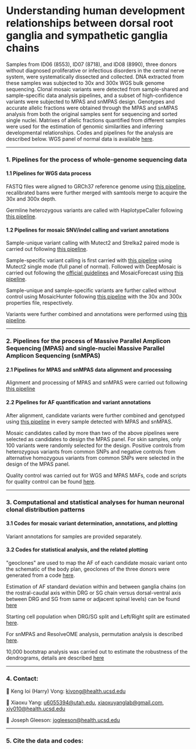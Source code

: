 # Understanding human development relationships between dorsal root ganglia and sympathetic ganglia chains

Samples from ID06 (8553), ID07 (8718), and ID08 (8990), three donors without diagnosed proliferative or infectious disorders in the central nerve system, were systematically dissected and collected. DNA extracted from these samples was subjected to 30x and 300x WGS bulk genome sequencing. Clonal mosaic variants were detected from sample-shared and sample-specific data analysis pipelines, and a subset of high-confidence variants were subjected to MPAS and snMPAS design. Genotypes and accurate allelic fractions were obtained through the MPAS and snMPAS analysis from both the original samples sent for sequencing and sorted single nuclei. Matrixes of allelic fractions quantified from different samples were used for the estimation of genomic similarities and inferring developmental relationships. Codes and pipelines for the analysis are described below. WGS panel of normal data is available [here](https://trace.ncbi.nlm.nih.gov/Traces/study/?acc=PRJNA660493&o=acc_s%3Aa).

-----------------------------------

### 1. Pipelines for the process of whole-genome sequencing data

#### 1.1 Pipelines for WGS data process

FASTQ files were aligned to GRCh37 reference genome using [this pipeline](https://github.com/shishenyxx/Human_Inhibitory_Neurons/tree/main/Pipelines/Alignment), recalibrated bams were further merged with samtools merge to acquire the 30x and 300x depth.

Germline heterozygous variants are called with HaplotypeCaller following [this pipeline](https://github.com/shishenyxx/Sperm_control_cohort_mosaicism/tree/master/Pipelines/Preprocessing/Haplocaller).

#### 1.2 Pipelines for mosaic SNV/indel calling and variant annotations

Sample-unique variant calling with Mutect2 and Strelka2 paired mode is carried out following [this pipeline](https://github.com/shishenyxx/Human_DRG_SG/tree/main/Pipelines/MuTect2_Strelka2).

Sample-specific variant calling is first carried with [this pipeline](https://github.com/shishenyxx/Adult_brain_somatic_mosaicism/tree/master/pipelines/WGS_SNV_indel_calling_pipeline/Mutect2_single_mode) using Mutect2 single mode (full panel of normal). Followed with DeepMosaic is carried out following the [official guidelines](https://github.com/shishenyxx/DeepMosaic) and MosaicForecast using [this pipeline](https://github.com/shishenyxx/Adult_brain_somatic_mosaicism/tree/master/pipelines/WGS_SNV_indel_calling_pipeline/MosaicForecast_pipeline).

Sample-unique and sample-specific variants are further called without control using MosaicHunter following [this pipeline](https://github.com/shishenyxx/Adult_brain_somatic_mosaicism/tree/master/pipelines/WGS_SNV_indel_calling_pipeline/MosaicHunter_single_mode_pipeline) with the 30x and 300x properties file, respectively.

Variants were further combined and annotations were performed using [this pipeline](https://github.com/shishenyxx/PASM/tree/master/Snakemake_pipeline).

-----------------------------------

### 2. Pipelines for the process of Massive Parallel Amplicon Sequencing (MPAS) and single-nuclei Massive Parallel Amplicon Sequencing (snMPAS)

#### 2.1 Pipelines for MPAS and snMPAS data alignment and processing

Alignment and processing of MPAS and snMPAS were carried out following [this pipeline](https://github.com/shishenyxx/Adult_brain_somatic_mosaicism/tree/master/pipelines/MPAS_and_snMPAS_processing_pipeline)

#### 2.2 Pipelines for AF quantification and variant annotations

After alignment, candidate variants were further combined and genotyped using [this pipeline](https://github.com/shishenyxx/PASM/tree/master/Snakemake_pipeline) in every sample detected with MPAS and snMPAS. 

Mosaic candidates called by more than two of the above pipelines were selected as candidates to design the MPAS panel. For skin samples, only 100 variants were randomly selected for the design. Positive controls from heterozygous variants from common SNPs and negative controls from alternative homozygous variants from common SNPs were selected in the design of the MPAS panel.

Quality control was carried out for WGS and MPAS MAFs, code and scripts for quality control can be found [here](https://github.com/shishenyxx/Human_DRG_SG/tree/main/Pipelines/QC).

-----------------------------------

### 3. Computational and statistical analyses for human neuronal clonal distribution patterns

#### 3.1 Codes for mosaic variant determination, annotations, and plotting

Variant annotations for samples are provided separately.

#### 3.2 Codes for statistical analysis, and the related plotting

"geoclones" are used to map the AF of each candidate mosaic variant onto the schematic of the body plan, geoclones of the three donors were generated from a code [here](https://github.com/shishenyxx/Human_DRG_SG/tree/main/Analysis/geoclone).

Estimation of AF standard deviation within and between ganglia chains (on the rostral-caudal axis within DRG or SG chain versus dorsal-ventral axis between DRG and SG from same or adjacent spinal levels) can be found [here](https://github.com/shishenyxx/Human_DRG_SG/tree/main/Analysis/Stdev_vertical_horizontal)

Starting cell population when DRG/SG split and Left/Right split are estimated [here](https://github.com/shishenyxx/Human_DRG_SG/tree/main/Analysis/Simulate_starting_population).

For snMPAS and ResolveOME analysis, permutation analysis is described [here](https://github.com/shishenyxx/Human_DRG_SG/tree/main/Analysis/Permutation_single_cell).

10,000 bootstrap analysis was carried out to estimate the robustness of the dendrograms, details are described [here](https://github.com/shishenyxx/Human_DRG_SG/tree/main/Analysis/bootstrap)

-----------------------------------

### 4. Contact:

:email: Keng Ioi (Harry) Vong: [kivong@health.ucsd.edu](mailto:kivong@health.ucsd.edu)

:email: Xiaoxu Yang: [u6055394@utah.edu](mailto:u6055394@utah.edu), [xiaoxuyanglab@gmail.com](mailto:xiaoxuyanglab@gmail.com), [xiy010@health.ucsd.edu](mailto:xiy010@health.ucsd.edu)

:email: Joseph Gleeson: [jogleeson@health.ucsd.edu](mailto:jogleeson@health.ucsd.edu)

-----------------------------------

### 5. Cite the data and codes:
